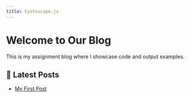 ```yaml
---
title: Cystoscape.js
---
```

# Welcome to Our Blog  
This is my assignment blog where I showcase code and output examples.

## 📝 Latest Posts
- [My First Post](my-first-post.md)
